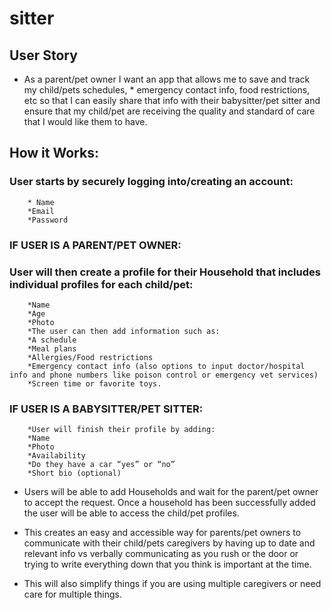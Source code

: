 # sitter

## User Story

* As a parent/pet owner I want an app that allows me to save and track my child/pets schedules, * emergency contact info, food restrictions, etc so that I can easily share that info with their babysitter/pet sitter and ensure that my child/pet are receiving the quality and standard of care that I would like them to have.


## How it Works:

### User starts by securely logging into/creating an account:
        * Name
        *Email
        *Password

### IF USER IS A PARENT/PET OWNER:

### User will then create a profile for their Household that includes individual profiles for each child/pet:
        *Name 
        *Age
        *Photo 
        *The user can then add information such as:
        *A schedule
        *Meal plans
        *Allergies/Food restrictions
        *Emergency contact info (also options to input doctor/hospital info and phone numbers like poison control or emergency vet services)
        *Screen time or favorite toys.

### IF USER IS A BABYSITTER/PET SITTER:
        *User will finish their profile by adding:
        *Name
        *Photo
        *Availability 
        *Do they have a car “yes” or “no”
        *Short bio (optional)
    
    
* Users will be able to add Households and wait for the parent/pet owner to accept the request.
Once a household has been successfully added the user will be able to access the child/pet profiles.

* This creates an easy and accessible way for parents/pet owners to communicate with their child/pets caregivers by having up to date and relevant info vs verbally communicating as you rush or the door or trying to write everything down that you think is important at the time.

* This will also simplify things if you are using multiple caregivers or need care for multiple things.

